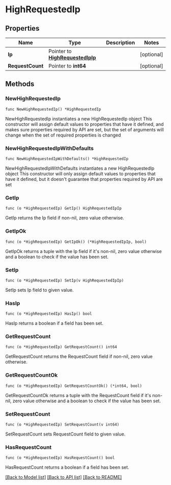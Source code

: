 # HighRequestedIp

## Properties

Name | Type | Description | Notes
------------ | ------------- | ------------- | -------------
**Ip** | Pointer to [**HighRequestedIpIp**](HighRequestedIpIp.md) |  | [optional] 
**RequestCount** | Pointer to **int64** |  | [optional] 

## Methods

### NewHighRequestedIp

`func NewHighRequestedIp() *HighRequestedIp`

NewHighRequestedIp instantiates a new HighRequestedIp object
This constructor will assign default values to properties that have it defined,
and makes sure properties required by API are set, but the set of arguments
will change when the set of required properties is changed

### NewHighRequestedIpWithDefaults

`func NewHighRequestedIpWithDefaults() *HighRequestedIp`

NewHighRequestedIpWithDefaults instantiates a new HighRequestedIp object
This constructor will only assign default values to properties that have it defined,
but it doesn't guarantee that properties required by API are set

### GetIp

`func (o *HighRequestedIp) GetIp() HighRequestedIpIp`

GetIp returns the Ip field if non-nil, zero value otherwise.

### GetIpOk

`func (o *HighRequestedIp) GetIpOk() (*HighRequestedIpIp, bool)`

GetIpOk returns a tuple with the Ip field if it's non-nil, zero value otherwise
and a boolean to check if the value has been set.

### SetIp

`func (o *HighRequestedIp) SetIp(v HighRequestedIpIp)`

SetIp sets Ip field to given value.

### HasIp

`func (o *HighRequestedIp) HasIp() bool`

HasIp returns a boolean if a field has been set.

### GetRequestCount

`func (o *HighRequestedIp) GetRequestCount() int64`

GetRequestCount returns the RequestCount field if non-nil, zero value otherwise.

### GetRequestCountOk

`func (o *HighRequestedIp) GetRequestCountOk() (*int64, bool)`

GetRequestCountOk returns a tuple with the RequestCount field if it's non-nil, zero value otherwise
and a boolean to check if the value has been set.

### SetRequestCount

`func (o *HighRequestedIp) SetRequestCount(v int64)`

SetRequestCount sets RequestCount field to given value.

### HasRequestCount

`func (o *HighRequestedIp) HasRequestCount() bool`

HasRequestCount returns a boolean if a field has been set.


[[Back to Model list]](HOW-TO.md#documentation-for-models) [[Back to API list]](HOW-TO.md#documentation-for-api-endpoints) [[Back to README]](HOW-TO.md)



